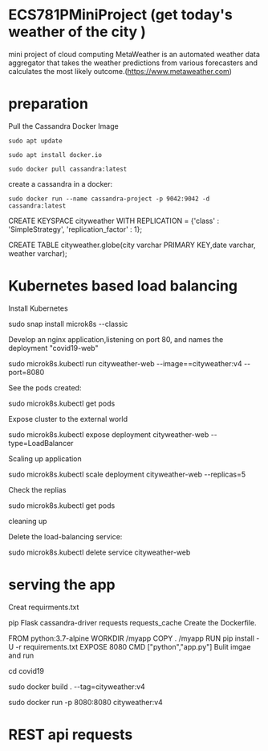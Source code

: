 # ECS781PMiniProject (get today's weather of the city )
mini project of cloud computing
MetaWeather is an automated weather data aggregator that takes the weather predictions from various forecasters and calculates the most likely outcome.(https://www.metaweather.com)

# preparation
Pull the Cassandra Docker Image
```
sudo apt update

sudo apt install docker.io

sudo docker pull cassandra:latest
```
create a cassandra in a docker:
```
sudo docker run --name cassandra-project -p 9042:9042 -d cassandra:latest
```

CREATE KEYSPACE cityweather WITH REPLICATION = {'class' : 'SimpleStrategy', 'replication_factor' : 1};

CREATE TABLE cityweather.globe(city varchar PRIMARY KEY,date varchar, weather varchar);

# Kubernetes based load balancing
Install Kubernetes

sudo snap install microk8s --classic

Develop an nginx application,listening on port 80, and names the deployment "covid19-web"

sudo microk8s.kubectl run cityweather-web --image==cityweather:v4 --port=8080

See the pods created:

sudo microk8s.kubectl get pods

Expose cluster to the external world

sudo microk8s.kubectl expose deployment cityweather-web --type=LoadBalancer

Scaling up application

sudo microk8s.kubectl scale deployment cityweather-web --replicas=5

Check the replias

sudo microk8s.kubectl get pods

cleaning up

Delete the load-balancing service:

sudo microk8s.kubectl delete service cityweather-web
# serving the app

Creat requirments.txt

pip
Flask
cassandra-driver
requests
requests_cache
Create the Dockerfile.

FROM python:3.7-alpine
WORKDIR /myapp
COPY . /myapp
RUN pip install -U -r requirements.txt
EXPOSE 8080
CMD ["python","app.py"]
Bulit imgae and run

cd covid19

sudo docker build . --tag=cityweather:v4

sudo docker run -p 8080:8080 cityweather:v4

# REST api requests
